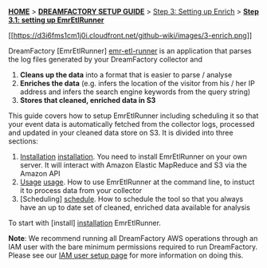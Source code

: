 <a name="top" />

[**HOME**](Home) > [**DREAMFACTORY SETUP GUIDE**](Setting-up-DreamFactory) > [Step 3: Setting up Enrich](Setting-up-enrich) > [**Step 3.1: setting up EmrEtlRunner**](Setting-up-EmrEtlRunner)

[[https://d3i6fms1cm1j0i.cloudfront.net/github-wiki/images/3-enrich.png]]

DreamFactory [EmrEtlRunner] [emr-etl-runner] is an application that parses the log files generated by your DreamFactory collector and

1. **Cleans up the data** into a format that is easier to parse / analyse
2. **Enriches the data** (e.g. infers the location of the visitor from his / her IP address and infers the search engine keywords from the query string)
3. **Stores that cleaned, enriched data in S3**

This guide covers how to setup EmrEtlRunner including scheduling it so that your event data is automatically fetched from the collector logs, processed and updated in your cleaned data store on S3. It is divided into three sections:

1. [Installation] [installation]. You need to install EmrEtlRunner on your own server. It will interact with Amazon Elastic MapReduce and S3 via the Amazon API
2. [Usage] [usage]. How to use EmrEtlRunner at the command line, to instuct it to process data from your collector
3. [Scheduling] [schedule]. How to schedule the tool so that you always have an up to date set of cleaned, enriched data available for analysis

To start with [install] [installation] EmrEtlRunner.

**Note**: We recommend running all DreamFactory AWS operations through an IAM user with the bare minimum permissions required to run DreamFactory. Please see our [IAM user setup page](IAM-setup) for more information on doing this.

[installation]: 1-Installing-EmrEtlRunner
[usage]: 2-Using-EmrEtlRunner
[schedule]: 3-Scheduling-EmrEtlRunner
[emr-etl-runner]: https://github.com/dreamfactorysoftware/dsp-core/tree/master/3-enrich/emr-etl-runner
